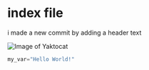 # index file

i made a new commit by adding a header text

![Image of Yaktocat](https://octodex.github.com/images/yaktocat.png)

```python
my_var="Hello World!"
```
